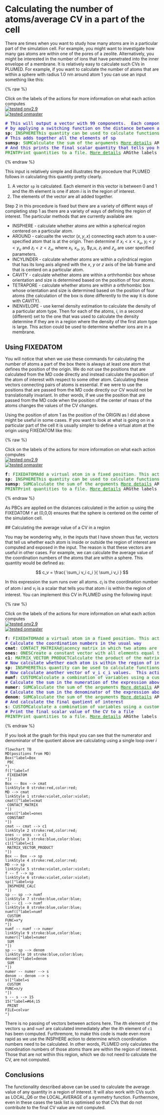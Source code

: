# Calculating the number of atoms/average CV in a part of the cell

There are times when you want to study how many atoms are in a particular part of the simulation cell.  For example, you might 
want to investigate how many gas atoms are within one of the pores of a zeolite.  Alternatively, you might be interested in the 
number of ions that have penetrated into the inner envelope of a membrane.  It is relatively easy to calculate such CVs in PLUMED.
For example, if you want to calculate the number of atoms that are within a sphere with radius 1.0 nm around atom 1 you can use an 
input something like this:

{% raw %}
<div class="plumedpreheader">
<div class="headerInfo" id="value_details_data/Volumes.md_working_1.dat"> Click on the labels of the actions for more information on what each action computes </div>
<div class="containerBadge">
<div class="headerBadge"><a href="Volumes.md_working_1.dat.plumed.stderr"><img src="https://img.shields.io/badge/v2.9-failed-red.svg" alt="tested onv2.9" /></a></div>
<div class="headerBadge"><a href="Volumes.md_working_1.dat.plumed_master.stderr"><img src="https://img.shields.io/badge/master-passing-green.svg" alt="tested onmaster" /></a></div>
</div>
</div>
<pre class="plumedlisting">
<span style="color:blue" class="comment"># This will output a vector with 99 components.  Each component of this vector is calculated</span>
<span style="color:blue" class="comment"># by applying a switching function on the distance between atom 1 and one of the atoms in the system</span>
<b name="data/Volumes.md_working_1.datsp" onclick='showPath("data/Volumes.md_working_1.dat","data/Volumes.md_working_1.datsp","data/Volumes.md_working_1.datsp","blue")'>sp</b><span style="display:none;" id="data/Volumes.md_working_1.datsp">The INSPHERE action with label <b>sp</b> calculates the following quantities:<table  align="center" frame="void" width="95%" cellpadding="5%"><tr><td width="5%"><b> Quantity </b>  </td><td width="5%"><b> Type </b>  </td><td><b> Description </b> </td></tr><tr><td width="5%">sp</td><td width="5%"><font color="blue">vector</font></td><td>vector of numbers between 0 and 1 that measure the degree to which each atom is within the volume of interest</td></tr></table></span>: <span class="plumedtooltip" style="color:green">INSPHERE<span class="right">This quantity can be used to calculate functions of the distribution of collective variables for the atoms that lie in a particular, user-specified part of of the cell. <a href="https://www.plumed.org/doc-master/user-doc/html/INSPHERE" style="color:green">More details</a><i></i></span></span> <span class="plumedtooltip">ATOMS<span class="right">the group of atoms that you would like to investigate<i></i></span></span>=2-100 <span class="plumedtooltip">CENTER<span class="right">the atom whose vicinity we are interested in examining<i></i></span></span>=1 <span class="plumedtooltip">RADIUS<span class="right">the switching function that tells us the extent of the sphereical region of interest. Options for this keyword are explained in the documentation for <a href="https://www.plumed.org/doc-master/user-doc/html/LESS_THAN">LESS_THAN</a>.<i></i></span></span>={RATIONAL R_0=1.0}
<span style="color:blue" class="comment"># This adds together all the elements of sp</span>
<b name="data/Volumes.md_working_1.datsumsp" onclick='showPath("data/Volumes.md_working_1.dat","data/Volumes.md_working_1.datsumsp","data/Volumes.md_working_1.datsumsp","black")'>sumsp</b><span style="display:none;" id="data/Volumes.md_working_1.datsumsp">The SUM action with label <b>sumsp</b> calculates the following quantities:<table  align="center" frame="void" width="95%" cellpadding="5%"><tr><td width="5%"><b> Quantity </b>  </td><td width="5%"><b> Type </b>  </td><td><b> Description </b> </td></tr><tr><td width="5%">sumsp</td><td width="5%"><font color="black">scalar</font></td><td>the SUM of the elements in the input value</td></tr></table></span>: <span class="plumedtooltip" style="color:green">SUM<span class="right">Calculate the sum of the arguments <a href="https://www.plumed.org/doc-master/user-doc/html/SUM" style="color:green">More details</a><i></i></span></span> <span class="plumedtooltip">ARG<span class="right">the vector/matrix/grid whose elements shuld be added together<i></i></span></span>=<b name="data/Volumes.md_working_1.datsp">sp</b> <span class="plumedtooltip">PERIODIC<span class="right">if the output of your function is periodic then you should specify the periodicity of the function<i></i></span></span>=NO
<span style="color:blue" class="comment"># And this prints the final scalar quantity that tells you how many atoms are in the sphere to a file.</span>
<span class="plumedtooltip" style="color:green">PRINT<span class="right">Print quantities to a file. <a href="https://www.plumed.org/doc-master/user-doc/html/PRINT" style="color:green">More details</a><i></i></span></span> <span class="plumedtooltip">ARG<span class="right">the labels of the values that you would like to print to the file<i></i></span></span>=<b name="data/Volumes.md_working_1.datsumsp">sumsp</b> <span class="plumedtooltip">FILE<span class="right">the name of the file on which to output these quantities<i></i></span></span>=colvar
</pre>
 {% endraw %} 

This input is relatively simple and illustrates the procedure that PLUMED follows in calculating this quantity pretty clearly.

1. A vector `sp` is calculated.  Each element in this vector is between 0 and 1 and the $i$th element is one if atom $i$ is in the region of interest.
2. The elements of the vector are all added together.

Step 2 in this procedure is fixed but there are a variety of differnt ways of completing step 1 as there are a variety of ways of defining the region 
of interest.  The particular methods that are currently available are:

* INSPHERE - calculate whether atoms are within a spherical region centered on a particular atom.
* AROUND - calcualte the vector $(x,y,x)$ connecting each atom to a user-specified atom that is at the origin.  Then determine if $x_l < x < x_u$, $y_l < y < y_u$ and $z_l < z < z_u$, where $x_l$, $x_u$, $y_l$, $y_u, $z_l$ and $z_u$ are user specified parameters.
* INCYLINDER - calculate whether atoms are within a cylindrical region that has its long axis aligned with the $x$, $y$ or $z$ axis of the lab frame and that is centerd on a particular atom.
* CAVITY - calculate whether atoms are within a orthrhombic box whose orientation and size is determined based on the position of four atoms.
* TETRAPORE - calculate whether atoms are within a orthrhombic box whose orientation and size is determined based on the position of four atoms (the calculation of the box is done differently to the way it is done with CAVITY).
* INENVELOPE - use kernel density estimation to calculate the density of a particular atom type.  Then for each of the atoms, $i$, in a second (different) set to the one that was used to calculate the density determine if they are in a region where the density of the first atom type is large.  This action could be used to determine whether ions are in a membrane. 

## Using FIXEDATOM

You will notice that when we use these commands for calculating the number of atoms a part of the box there is always at least one atom that defines the position of the origin.  We do not use 
the positions that are calculated from the MD code directly and instead calculate the position of the atom of interest with respect to some other atom.  Calculating these vectors connecting 
pairs of atoms is essential.  If we were to use the positions that are passed from the MD code directly our CV would not be translationally invariant.  In other words, if we use the position that 
are passed from the MD code when the position of the center of mass of the atoms changes the values of the CV changes.

Using the position of atom 1 as the position of the ORIGIN as I did above might be useful in some cases.  If you want to look at what is going on in a particular part of the cell it is usually simpler
to define a virtual atom at the origin using FIXEDATOM like this:

{% raw %}
<div class="plumedpreheader">
<div class="headerInfo" id="value_details_data/Volumes.md_working_2.dat"> Click on the labels of the actions for more information on what each action computes </div>
<div class="containerBadge">
<div class="headerBadge"><a href="Volumes.md_working_2.dat.plumed.stderr"><img src="https://img.shields.io/badge/v2.9-failed-red.svg" alt="tested onv2.9" /></a></div>
<div class="headerBadge"><a href="Volumes.md_working_2.dat.plumed_master.stderr"><img src="https://img.shields.io/badge/master-passing-green.svg" alt="tested onmaster" /></a></div>
</div>
</div>
<pre class="plumedlisting">
<span id="data/Volumes.md_working_2.datdeff_short"><b name="data/Volumes.md_working_2.datf" onclick='showPath("data/Volumes.md_working_2.dat","data/Volumes.md_working_2.datf","data/Volumes.md_working_2.datf","violet")'>f</b><span style="display:none;" id="data/Volumes.md_working_2.datf">The FIXEDATOM action with label <b>f</b> calculates the following quantities:<table  align="center" frame="void" width="95%" cellpadding="5%"><tr><td width="5%"><b> Quantity </b>  </td><td width="5%"><b> Type </b>  </td><td><b> Description </b> </td></tr><tr><td width="5%">f</td><td width="5%"><font color="violet">atoms</font></td><td>virtual atom calculated by FIXEDATOM action</td></tr></table></span>: <span class="plumedtooltip" style="color:green">FIXEDATOM<span class="right">Add a virtual atom in a fixed position. This action has <a class="toggler" href='javascript:;' onclick='toggleDisplay("data/Volumes.md_working_2.datdeff");'>hidden defaults</a>. <a href="https://www.plumed.org/doc-master/user-doc/html/FIXEDATOM">More details</a><i></i></span></span> <span class="plumedtooltip">AT<span class="right">coordinates of the virtual atom<i></i></span></span>=0,0,0
</span><span id="data/Volumes.md_working_2.datdeff_long" style="display:none;"><b name="data/Volumes.md_working_2.datf" onclick='showPath("data/Volumes.md_working_2.dat","data/Volumes.md_working_2.datf","data/Volumes.md_working_2.datf","violet")'>f</b>: <span class="plumedtooltip" style="color:green">FIXEDATOM<span class="right">Add a virtual atom in a fixed position. This action uses the <a class="toggler" href='javascript:;' onclick='toggleDisplay("data/Volumes.md_working_2.datdeff");'>defaults shown here</a>. <a href="https://www.plumed.org/doc-master/user-doc/html/FIXEDATOM">More details</a><i></i></span></span> <span class="plumedtooltip">AT<span class="right">coordinates of the virtual atom<i></i></span></span>=0,0,0  <span class="plumedtooltip">SET_MASS<span class="right"> mass of the virtual atom<i></i></span></span>=1 <span class="plumedtooltip">SET_CHARGE<span class="right"> charge of the virtual atom<i></i></span></span>=0
</span><b name="data/Volumes.md_working_2.datsp" onclick='showPath("data/Volumes.md_working_2.dat","data/Volumes.md_working_2.datsp","data/Volumes.md_working_2.datsp","blue")'>sp</b><span style="display:none;" id="data/Volumes.md_working_2.datsp">The INSPHERE action with label <b>sp</b> calculates the following quantities:<table  align="center" frame="void" width="95%" cellpadding="5%"><tr><td width="5%"><b> Quantity </b>  </td><td width="5%"><b> Type </b>  </td><td><b> Description </b> </td></tr><tr><td width="5%">sp</td><td width="5%"><font color="blue">vector</font></td><td>vector of numbers between 0 and 1 that measure the degree to which each atom is within the volume of interest</td></tr></table></span>: <span class="plumedtooltip" style="color:green">INSPHERE<span class="right">This quantity can be used to calculate functions of the distribution of collective variables for the atoms that lie in a particular, user-specified part of of the cell. <a href="https://www.plumed.org/doc-master/user-doc/html/INSPHERE" style="color:green">More details</a><i></i></span></span> <span class="plumedtooltip">CENTER<span class="right">the atom whose vicinity we are interested in examining<i></i></span></span>=<b name="data/Volumes.md_working_2.datf">f</b> <span class="plumedtooltip">ATOMS<span class="right">the group of atoms that you would like to investigate<i></i></span></span>=1-100 <span class="plumedtooltip">RADIUS<span class="right">the switching function that tells us the extent of the sphereical region of interest. Options for this keyword are explained in the documentation for <a href="https://www.plumed.org/doc-master/user-doc/html/LESS_THAN">LESS_THAN</a>.<i></i></span></span>={RATIONAL R_0=1.0}
<b name="data/Volumes.md_working_2.datsumsp" onclick='showPath("data/Volumes.md_working_2.dat","data/Volumes.md_working_2.datsumsp","data/Volumes.md_working_2.datsumsp","black")'>sumsp</b><span style="display:none;" id="data/Volumes.md_working_2.datsumsp">The SUM action with label <b>sumsp</b> calculates the following quantities:<table  align="center" frame="void" width="95%" cellpadding="5%"><tr><td width="5%"><b> Quantity </b>  </td><td width="5%"><b> Type </b>  </td><td><b> Description </b> </td></tr><tr><td width="5%">sumsp</td><td width="5%"><font color="black">scalar</font></td><td>the SUM of the elements in the input value</td></tr></table></span>: <span class="plumedtooltip" style="color:green">SUM<span class="right">Calculate the sum of the arguments <a href="https://www.plumed.org/doc-master/user-doc/html/SUM" style="color:green">More details</a><i></i></span></span> <span class="plumedtooltip">ARG<span class="right">the vector/matrix/grid whose elements shuld be added together<i></i></span></span>=<b name="data/Volumes.md_working_2.datsp">sp</b> <span class="plumedtooltip">PERIODIC<span class="right">if the output of your function is periodic then you should specify the periodicity of the function<i></i></span></span>=NO
<span class="plumedtooltip" style="color:green">PRINT<span class="right">Print quantities to a file. <a href="https://www.plumed.org/doc-master/user-doc/html/PRINT" style="color:green">More details</a><i></i></span></span> <span class="plumedtooltip">ARG<span class="right">the labels of the values that you would like to print to the file<i></i></span></span>=<b name="data/Volumes.md_working_2.datsumsp">sumsp</b>
</pre>
 {% endraw %} 

As PBCs are applied on the distances calculated in the action `sp` using the FIXEDATOM `f` at (0,0,0) ensures that the sphere is centered on the center of the simulation cell.


## Calculating the average value of a CV in a region

You may be wondering why, in the inputs that I have shown thus far, vectors that tell us whether each atom is inside or outside the region of interest are computed and exposed in the input.
The reason is that these vectors are useful in other cases.  For example, we can calculate the average value of the coordination numbers of the atoms that are within a sphere.  This quantity would 
be defined as:

$$
c_v = \frac{ \sum_i v_i c_i }{ \sum_i v_i }
$$

In this expression the sum runs over all atoms.  $c_i$ is the coordination number of atom $i$ and $v_i$ is a scalar that tells you that atom $i$ is within the region of interest.
You can implement this CV in PLUMED using the following input:

{% raw %}
<div class="plumedpreheader">
<div class="headerInfo" id="value_details_data/Volumes.md_working_3.dat"> Click on the labels of the actions for more information on what each action computes </div>
<div class="containerBadge">
<div class="headerBadge"><a href="Volumes.md_working_3.dat.plumed.stderr"><img src="https://img.shields.io/badge/v2.9-failed-red.svg" alt="tested onv2.9" /></a></div>
<div class="headerBadge"><a href="Volumes.md_working_3.dat.plumed_master.stderr"><img src="https://img.shields.io/badge/master-passing-green.svg" alt="tested onmaster" /></a></div>
</div>
</div>
<pre class="plumedlisting">
<span id="data/Volumes.md_working_3.datdeff_short"><b name="data/Volumes.md_working_3.datf" onclick='showPath("data/Volumes.md_working_3.dat","data/Volumes.md_working_3.datf","data/Volumes.md_working_3.datf","violet")'>f</b><span style="display:none;" id="data/Volumes.md_working_3.datf">The FIXEDATOM action with label <b>f</b> calculates the following quantities:<table  align="center" frame="void" width="95%" cellpadding="5%"><tr><td width="5%"><b> Quantity </b>  </td><td width="5%"><b> Type </b>  </td><td><b> Description </b> </td></tr><tr><td width="5%">f</td><td width="5%"><font color="violet">atoms</font></td><td>virtual atom calculated by FIXEDATOM action</td></tr></table></span>: <span class="plumedtooltip" style="color:green">FIXEDATOM<span class="right">Add a virtual atom in a fixed position. This action has <a class="toggler" href='javascript:;' onclick='toggleDisplay("data/Volumes.md_working_3.datdeff");'>hidden defaults</a>. <a href="https://www.plumed.org/doc-master/user-doc/html/FIXEDATOM">More details</a><i></i></span></span> <span class="plumedtooltip">AT<span class="right">coordinates of the virtual atom<i></i></span></span>=0,0,0
</span><span id="data/Volumes.md_working_3.datdeff_long" style="display:none;"><b name="data/Volumes.md_working_3.datf" onclick='showPath("data/Volumes.md_working_3.dat","data/Volumes.md_working_3.datf","data/Volumes.md_working_3.datf","violet")'>f</b>: <span class="plumedtooltip" style="color:green">FIXEDATOM<span class="right">Add a virtual atom in a fixed position. This action uses the <a class="toggler" href='javascript:;' onclick='toggleDisplay("data/Volumes.md_working_3.datdeff");'>defaults shown here</a>. <a href="https://www.plumed.org/doc-master/user-doc/html/FIXEDATOM">More details</a><i></i></span></span> <span class="plumedtooltip">AT<span class="right">coordinates of the virtual atom<i></i></span></span>=0,0,0  <span class="plumedtooltip">SET_MASS<span class="right"> mass of the virtual atom<i></i></span></span>=1 <span class="plumedtooltip">SET_CHARGE<span class="right"> charge of the virtual atom<i></i></span></span>=0
</span><span style="color:blue" class="comment"># Calculate the coordination numbers in the usual way</span>
<b name="data/Volumes.md_working_3.datcmat" onclick='showPath("data/Volumes.md_working_3.dat","data/Volumes.md_working_3.datcmat","data/Volumes.md_working_3.datcmat","red")'>cmat</b><span style="display:none;" id="data/Volumes.md_working_3.datcmat">The CONTACT_MATRIX action with label <b>cmat</b> calculates the following quantities:<table  align="center" frame="void" width="95%" cellpadding="5%"><tr><td width="5%"><b> Quantity </b>  </td><td width="5%"><b> Type </b>  </td><td><b> Description </b> </td></tr><tr><td width="5%">cmat</td><td width="5%"><font color="red">matrix</font></td><td>a matrix containing the weights for the bonds between each pair of atoms</td></tr></table></span>: <span class="plumedtooltip" style="color:green">CONTACT_MATRIX<span class="right">Adjacency matrix in which two atoms are adjacent if they are within a certain cutoff. <a href="https://www.plumed.org/doc-master/user-doc/html/CONTACT_MATRIX" style="color:green">More details</a><i></i></span></span> <span class="plumedtooltip">GROUP<span class="right">specifies the list of atoms that should be assumed indistinguishable<i></i></span></span>=1-100 <span class="plumedtooltip">SWITCH<span class="right">the input for the switching function that acts upon the distance between each pair of atoms. Options for this keyword are explained in the documentation for <a href="https://www.plumed.org/doc-master/user-doc/html/LESS_THAN">LESS_THAN</a>.<i></i></span></span>={RATIONAL R_0=0.1}
<span id="data/Volumes.md_working_3.datones_short"><b name="data/Volumes.md_working_3.datones" onclick='showPath("data/Volumes.md_working_3.dat","data/Volumes.md_working_3.datones","data/Volumes.md_working_3.datones_shortcut","blue")'>ones</b><span style="display:none;" id="data/Volumes.md_working_3.datones_shortcut">The ONES action with label <b>ones</b> calculates the following quantities:<table  align="center" frame="void" width="95%" cellpadding="5%"><tr><td width="5%"><b> Quantity </b>  </td><td width="5%"><b> Type </b>  </td><td><b> Description </b> </td></tr><tr><td width="5%">ones</td><td width="5%"><font color="blue">vector</font></td><td>a vector of ones with the required number of elements</td></tr></table></span>: <span class="plumedtooltip" style="color:green">ONES<span class="right">Create a constant vector with all elements equal to one This action is <a class="toggler" href='javascript:;' onclick='toggleDisplay("data/Volumes.md_working_3.datones");'>a shortcut</a>. <a href="https://www.plumed.org/doc-master/user-doc/html/ONES">More details</a><i></i></span></span> <span class="plumedtooltip">SIZE<span class="right">the number of ones that you would like to create<i></i></span></span>=100
</span><span id="data/Volumes.md_working_3.datones_long" style="display:none;"><span style="color:blue" class="comment"># PLUMED interprets the command:
</span><span class="toggler" style="color:red" onclick='toggleDisplay("data/Volumes.md_working_3.datones")'># ones: ONES SIZE=100</span>
<span style="color:blue" class="comment"># as follows (Click the red comment above to revert to the short version of the input):</span>
<b name="data/Volumes.md_working_3.datones" onclick='showPath("data/Volumes.md_working_3.dat","data/Volumes.md_working_3.datones","data/Volumes.md_working_3.datones","blue")'>ones</b><span style="display:none;" id="data/Volumes.md_working_3.datones">The CONSTANT action with label <b>ones</b> calculates the following quantities:<table  align="center" frame="void" width="95%" cellpadding="5%"><tr><td width="5%"><b> Quantity </b>  </td><td width="5%"><b> Type </b>  </td><td><b> Description </b> </td></tr><tr><td width="5%">ones</td><td width="5%"><font color="blue">vector</font></td><td>the constant value that was read from the plumed input</td></tr></table></span>: <span class="plumedtooltip" style="color:green">CONSTANT<span class="right">Create a constant value that can be passed to actions <a href="https://www.plumed.org/doc-master/user-doc/html/CONSTANT" style="color:green">More details</a><i></i></span></span> <span class="plumedtooltip">NOLOG<span class="right"> do not report all the read in scalars in the log<i></i></span></span> <span class="plumedtooltip">VALUES<span class="right">the numbers that are in your constant value<i></i></span></span>=1,1,1,1,1,1,1,1,1,1,1,1,1,1,1,1,1,1,1,1,1,1,1,1,1,1,1,1,1,1,1,1,1,1,1,1,1,1,1,1,1,1,1,1,1,1,1,1,1,1,1,1,1,1,1,1,1,1,1,1,1,1,1,1,1,1,1,1,1,1,1,1,1,1,1,1,1,1,1,1,1,1,1,1,1,1,1,1,1,1,1,1,1,1,1,1,1,1,1,1
<span style="color:blue"># --- End of included input --- </span></span><b name="data/Volumes.md_working_3.datc1" onclick='showPath("data/Volumes.md_working_3.dat","data/Volumes.md_working_3.datc1","data/Volumes.md_working_3.datc1","blue")'>c1</b><span style="display:none;" id="data/Volumes.md_working_3.datc1">The MATRIX_VECTOR_PRODUCT action with label <b>c1</b> calculates the following quantities:<table  align="center" frame="void" width="95%" cellpadding="5%"><tr><td width="5%"><b> Quantity </b>  </td><td width="5%"><b> Type </b>  </td><td><b> Description </b> </td></tr><tr><td width="5%">c1</td><td width="5%"><font color="blue">vector</font></td><td>the vector that is obtained by taking the product between the matrix and the vector that were input</td></tr></table></span>: <span class="plumedtooltip" style="color:green">MATRIX_VECTOR_PRODUCT<span class="right">Calculate the product of the matrix and the vector <a href="https://www.plumed.org/doc-master/user-doc/html/MATRIX_VECTOR_PRODUCT" style="color:green">More details</a><i></i></span></span> <span class="plumedtooltip">ARG<span class="right">the label for the matrix and the vector/scalar that are being multiplied<i></i></span></span>=<b name="data/Volumes.md_working_3.datcmat">cmat</b>,<b name="data/Volumes.md_working_3.datones">ones</b>
<span style="color:blue" class="comment"># Now calculate whether each atom is within the region of interest.  These is the vector of 100 v_i values in the expression above.</span>
<b name="data/Volumes.md_working_3.datsp" onclick='showPath("data/Volumes.md_working_3.dat","data/Volumes.md_working_3.datsp","data/Volumes.md_working_3.datsp","blue")'>sp</b><span style="display:none;" id="data/Volumes.md_working_3.datsp">The INSPHERE action with label <b>sp</b> calculates the following quantities:<table  align="center" frame="void" width="95%" cellpadding="5%"><tr><td width="5%"><b> Quantity </b>  </td><td width="5%"><b> Type </b>  </td><td><b> Description </b> </td></tr><tr><td width="5%">sp</td><td width="5%"><font color="blue">vector</font></td><td>vector of numbers between 0 and 1 that measure the degree to which each atom is within the volume of interest</td></tr></table></span>: <span class="plumedtooltip" style="color:green">INSPHERE<span class="right">This quantity can be used to calculate functions of the distribution of collective variables for the atoms that lie in a particular, user-specified part of of the cell. <a href="https://www.plumed.org/doc-master/user-doc/html/INSPHERE" style="color:green">More details</a><i></i></span></span> <span class="plumedtooltip">ATOMS<span class="right">the group of atoms that you would like to investigate<i></i></span></span>=1-100 <span class="plumedtooltip">CENTER<span class="right">the atom whose vicinity we are interested in examining<i></i></span></span>=<b name="data/Volumes.md_working_3.datf">f</b> <span class="plumedtooltip">RADIUS<span class="right">the switching function that tells us the extent of the sphereical region of interest. Options for this keyword are explained in the documentation for <a href="https://www.plumed.org/doc-master/user-doc/html/LESS_THAN">LESS_THAN</a>.<i></i></span></span>={RATIONAL R_0=1.0}
<span style="color:blue" class="comment"># Now calculate another vector of v_i c_i values.  This action returns a vector with 100 elements.</span>
<b name="data/Volumes.md_working_3.datnumf" onclick='showPath("data/Volumes.md_working_3.dat","data/Volumes.md_working_3.datnumf","data/Volumes.md_working_3.datnumf","blue")'>numf</b><span style="display:none;" id="data/Volumes.md_working_3.datnumf">The CUSTOM action with label <b>numf</b> calculates the following quantities:<table  align="center" frame="void" width="95%" cellpadding="5%"><tr><td width="5%"><b> Quantity </b>  </td><td width="5%"><b> Type </b>  </td><td><b> Description </b> </td></tr><tr><td width="5%">numf</td><td width="5%"><font color="blue">vector</font></td><td>the vector obtained by doing an element-wise application of an arbitrary function to the input vectors</td></tr></table></span>: <span class="plumedtooltip" style="color:green">CUSTOM<span class="right">Calculate a combination of variables using a custom expression. <a href="https://www.plumed.org/doc-master/user-doc/html/CUSTOM" style="color:green">More details</a><i></i></span></span> <span class="plumedtooltip">ARG<span class="right">the values input to this function<i></i></span></span>=<b name="data/Volumes.md_working_3.datsp">sp</b>,<b name="data/Volumes.md_working_3.datc1">c1</b> <span class="plumedtooltip">FUNC<span class="right">the function you wish to evaluate<i></i></span></span>=x*y <span class="plumedtooltip">PERIODIC<span class="right">if the output of your function is periodic then you should specify the periodicity of the function<i></i></span></span>=NO
<span style="color:blue" class="comment"># Calculate the sum in the numeration of the expression above.</span>
<b name="data/Volumes.md_working_3.datnumer" onclick='showPath("data/Volumes.md_working_3.dat","data/Volumes.md_working_3.datnumer","data/Volumes.md_working_3.datnumer","black")'>numer</b><span style="display:none;" id="data/Volumes.md_working_3.datnumer">The SUM action with label <b>numer</b> calculates the following quantities:<table  align="center" frame="void" width="95%" cellpadding="5%"><tr><td width="5%"><b> Quantity </b>  </td><td width="5%"><b> Type </b>  </td><td><b> Description </b> </td></tr><tr><td width="5%">numer</td><td width="5%"><font color="black">scalar</font></td><td>the SUM of the elements in the input value</td></tr></table></span>: <span class="plumedtooltip" style="color:green">SUM<span class="right">Calculate the sum of the arguments <a href="https://www.plumed.org/doc-master/user-doc/html/SUM" style="color:green">More details</a><i></i></span></span> <span class="plumedtooltip">ARG<span class="right">the vector/matrix/grid whose elements shuld be added together<i></i></span></span>=<b name="data/Volumes.md_working_3.datnumf">numf</b> <span class="plumedtooltip">PERIODIC<span class="right">if the output of your function is periodic then you should specify the periodicity of the function<i></i></span></span>=NO
<span style="color:blue" class="comment"># Calculate the sum in the denominator of the expression above</span>
<b name="data/Volumes.md_working_3.datdenom" onclick='showPath("data/Volumes.md_working_3.dat","data/Volumes.md_working_3.datdenom","data/Volumes.md_working_3.datdenom","black")'>denom</b><span style="display:none;" id="data/Volumes.md_working_3.datdenom">The SUM action with label <b>denom</b> calculates the following quantities:<table  align="center" frame="void" width="95%" cellpadding="5%"><tr><td width="5%"><b> Quantity </b>  </td><td width="5%"><b> Type </b>  </td><td><b> Description </b> </td></tr><tr><td width="5%">denom</td><td width="5%"><font color="black">scalar</font></td><td>the SUM of the elements in the input value</td></tr></table></span>: <span class="plumedtooltip" style="color:green">SUM<span class="right">Calculate the sum of the arguments <a href="https://www.plumed.org/doc-master/user-doc/html/SUM" style="color:green">More details</a><i></i></span></span> <span class="plumedtooltip">ARG<span class="right">the vector/matrix/grid whose elements shuld be added together<i></i></span></span>=<b name="data/Volumes.md_working_3.datsp">sp</b> <span class="plumedtooltip">PERIODIC<span class="right">if the output of your function is periodic then you should specify the periodicity of the function<i></i></span></span>=NO
<span style="color:blue" class="comment"># And calculate the final quotient of interest</span>
<b name="data/Volumes.md_working_3.dats" onclick='showPath("data/Volumes.md_working_3.dat","data/Volumes.md_working_3.dats","data/Volumes.md_working_3.dats","black")'>s</b><span style="display:none;" id="data/Volumes.md_working_3.dats">The CUSTOM action with label <b>s</b> calculates the following quantities:<table  align="center" frame="void" width="95%" cellpadding="5%"><tr><td width="5%"><b> Quantity </b>  </td><td width="5%"><b> Type </b>  </td><td><b> Description </b> </td></tr><tr><td width="5%">s</td><td width="5%"><font color="black">scalar</font></td><td>an arbitrary function</td></tr></table></span>: <span class="plumedtooltip" style="color:green">CUSTOM<span class="right">Calculate a combination of variables using a custom expression. <a href="https://www.plumed.org/doc-master/user-doc/html/CUSTOM" style="color:green">More details</a><i></i></span></span> <span class="plumedtooltip">ARG<span class="right">the values input to this function<i></i></span></span>=<b name="data/Volumes.md_working_3.datnumer">numer</b>,<b name="data/Volumes.md_working_3.datdenom">denom</b> <span class="plumedtooltip">FUNC<span class="right">the function you wish to evaluate<i></i></span></span>=x/y <span class="plumedtooltip">PERIODIC<span class="right">if the output of your function is periodic then you should specify the periodicity of the function<i></i></span></span>=NO
<span style="color:blue" class="comment"># Print the final scalar value of the CV to a file</span>
<span class="plumedtooltip" style="color:green">PRINT<span class="right">Print quantities to a file. <a href="https://www.plumed.org/doc-master/user-doc/html/PRINT" style="color:green">More details</a><i></i></span></span> <span class="plumedtooltip">ARG<span class="right">the labels of the values that you would like to print to the file<i></i></span></span>=<b name="data/Volumes.md_working_3.dats">s</b> <span class="plumedtooltip">FILE<span class="right">the name of the file on which to output these quantities<i></i></span></span>=colvar
</pre>
 {% endraw %} 

If you look at the graph for this input you can see that the numerator and denominator of the quotient above are calculating using a single loop over $i$

```mermaid
flowchart TB 
MD(positions from MD)
Box("label=Box 
 PBC 
")
f(["label=f 
 FIXEDATOM 
"])
Box -- Box --> cmat
linkStyle 0 stroke:red,color:red;
MD --> cmat
linkStyle 1 stroke:violet,color:violet;
cmat(["label=cmat 
 CONTACT_MATRIX 
"])
ones(["label=ones 
 CONSTANT 
"])
cmat -- cmat --> c1
linkStyle 2 stroke:red,color:red;
ones -- ones --> c1
linkStyle 3 stroke:blue,color:blue;
c1(["label=c1 
 MATRIX_VECTOR_PRODUCT 
"])
Box -- Box --> sp
linkStyle 4 stroke:red,color:red;
MD --> sp
linkStyle 5 stroke:violet,color:violet;
f -- f --> sp
linkStyle 6 stroke:violet,color:violet;
sp(["label=sp 
 INSPHERE_CALC 
"])
sp -- sp --> numf
linkStyle 7 stroke:blue,color:blue;
c1 -- c1 --> numf
linkStyle 8 stroke:blue,color:blue;
numf(["label=numf 
 CUSTOM
FUNC=x*y 
"])
numf -- numf --> numer
linkStyle 9 stroke:blue,color:blue;
numer(["label=numer 
 SUM 
"])
sp -- sp --> denom
linkStyle 10 stroke:blue,color:blue;
denom(["label=denom 
 SUM 
"])
numer -- numer --> s
denom -- denom --> s
s(["label=s 
 CUSTOM
FUNC=x/y 
"])
s -- s --> 15
15("label=#64;15 
 PRINT
FILE=colvar 
")

```

There is no passing of vectors between actions here.  The $i$th element of the vectors `sp` and `numf` are calculated immediately after the $i$th element of `c1` has been computed.
Furthremore, to make this code is made even more rapid as we use the INSPHERE action to determine which coordination numbers need to be calculated.  In other words, PLUMED only calculates
the coordination numbers of those atoms thare are within the region of interest.  Those that are not within this region, which we do not need to calculate the CV, are not computed. 

## Conclusions

The functionality described above can be used to calculate the average value of any quantity in a region of interest.  It will also work with CVs such as LOCAL_Q6 or the LOCAL_AVERAGE
of a symmetry function.  Furthermore, even in these cases the task list is optimised so that CVs that do not contribute to the final CV value are not computed.
